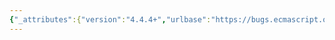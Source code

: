 ```yaml
---
{"_attributes":{"version":"4.4.4+","urlbase":"https://bugs.ecmascript.org/","maintainer":"dherman@mozilla.com"},"bug":{"bug_id":3981,"creation_ts":"2015-02-17 15:20:00 -0800","short_desc":"code unit U+","delta_ts":"2015-02-24 20:55:34 -0800","product":"Draft for 6th Edition","component":"technical issue","version":"Rev 33: February 12, 2015 Draft","rep_platform":"All","op_sys":"All","bug_status":"VERIFIED","resolution":"FIXED","priority":"Normal","bug_severity":"normal","everconfirmed":true,"reporter":{"uid":"ecmascriptbugs","name":"Norbert"},"assigned_to":{"uid":"allen","name":"Allen Wirfs-Brock"},"long_desc":[{"commentid":12838,"comment_count":0,"who":{"uid":"ecmascriptbugs","name":"Norbert"},"bug_when":"2015-02-17 15:20:37 -0800","thetext":"The spec uses in several places the phrase \"code unit U+XXXX\" (for some value of XXXX). This phrase isn't correct. The notation U+xxxx denotes code points, not code units. It should be replaced with \"code unit 0xXXXX\" or \"UTF-16 code unit for the code point U+XXXX\".\n\nThe phrase is found at least in the following sections:\n18.2.6.1.2\n19.5.3.4\n20.1.3.5\n24.3.2.2\n24.3.2.3\n24.3.2.4\nB.2.3.2.1"},{"commentid":12874,"comment_count":1,"who":{"uid":"allen","name":"Allen Wirfs-Brock"},"bug_when":"2015-02-17 18:11:12 -0800","thetext":"would it still be valid to include the Unicode code point name as is done in. for example, 20.1.3.5"},{"commentid":12877,"comment_count":2,"who":{"uid":"ecmascriptbugs","name":"Norbert"},"bug_when":"2015-02-17 19:46:13 -0800","thetext":"I think that should be fine – I see these more as inline notes than normative text."},{"commentid":12900,"comment_count":3,"who":{"uid":"allen","name":"Allen Wirfs-Brock"},"bug_when":"2015-02-18 08:15:11 -0800","thetext":"fixed in rev34 editor's draft"},{"commentid":12995,"comment_count":4,"who":{"uid":"allen","name":"Allen Wirfs-Brock"},"bug_when":"2015-02-19 19:10:50 -0800","thetext":"fixed in rev34"},{"commentid":13342,"comment_count":5,"who":{"uid":"ecmascriptbugs","name":"Norbert"},"bug_when":"2015-02-24 20:55:34 -0800","thetext":"Verified in rev 34 draft."}]}}
---
```

